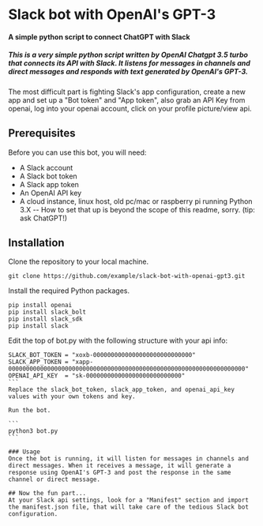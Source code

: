 # Slack bot with OpenAI's GPT-3

#### A simple python script to connect ChatGPT with Slack

##### This is a very simple python script written by OpenAI Chatgpt 3.5 turbo that connects its API with Slack. It listens for messages in channels and direct messages and responds with text generated by OpenAI's GPT-3.

The most difficult part is fighting Slack's app configuration, create a new app and set up a "Bot token" and "App token", also grab an API Key from openai, log into your openai account, click on your profile picture/view api.

## Prerequisites
Before you can use this bot, you will need:

- A Slack account
- A Slack bot token
- A Slack app token
- An OpenAI API key
- A cloud instance, linux host, old pc/mac or raspberry pi running Python 3.X -- How to set that up is beyond the scope of this readme, sorry. (tip: ask ChatGPT!)

## Installation
Clone the repository to your local machine.

```
git clone https://github.com/example/slack-bot-with-openai-gpt3.git
```

Install the required Python packages.

```
pip install openai
pip install slack_bolt
pip install slack_sdk
pip install slack
```

Edit the top of bot.py with the following structure with your api info: 
``````
SLACK_BOT_TOKEN = "xoxb-0000000000000000000000000000"
SLACK_APP_TOKEN = "xapp-0000000000000000000000000000000000000000000000000000000000000000000"
OPENAI_API_KEY  = "sk-000000000000000000000000000"
```
Replace the slack_bot_token, slack_app_token, and openai_api_key values with your own tokens and key.

Run the bot.

```
python3 bot.py
```

### Usage
Once the bot is running, it will listen for messages in channels and direct messages. When it receives a message, it will generate a response using OpenAI's GPT-3 and post the response in the same channel or direct message.

## Now the fun part...
At your Slack api settings, look for a "Manifest" section and import the manifest.json file, that will take care of the tedious Slack bot configuration.

